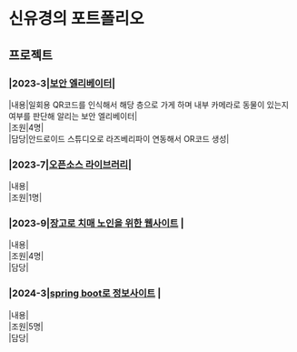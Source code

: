 # 신유경의 포트폴리오

## 프로젝트  

### |2023-3|[보안 엘리베이터](https://github.com/Shinilwoo/QRapp.git)|  
|내용|일회용 QR코드를 인식해서 해당 층으로 가게 하며 내부 카메라로 동물이 있는지 여부를 판단해 알리는 보안 엘리베이터|  
|조원|4명|  
|담당|안드로이드 스튜디오로 라즈베리파이 연동해서 OR코드 생성|  


### |2023-7|[오픈소스 라이브러리](https://github.com/Shinilwoo/game-test.git)|  
|내용|  
|조원|1명|  
### |2023-9|[장고로 치매 노인을 위한 웹사이트](https://ddunos.github.io/CareFit/) |
|내용|  
|조원|4명|  
|담당|  
### |2024-3|[spring boot로 정보사이트](https://github.com/Shinilwoo/KD3_B_Project.git) |  
|내용|  
|조원|5명|  
|담당|  

